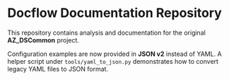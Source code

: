 # Docflow Documentation Repository

This repository contains analysis and documentation for the original **AZ_DSCommon** project.

Configuration examples are now provided in **JSON v2** instead of YAML. A helper script under `tools/yaml_to_json.py` demonstrates how to convert legacy YAML files to JSON format.
